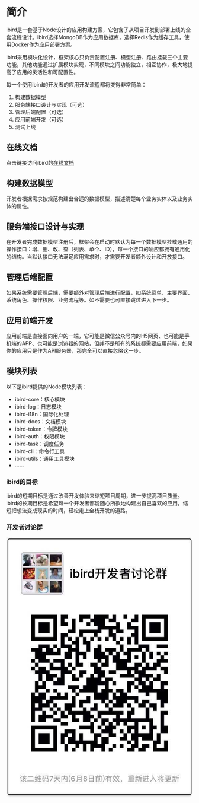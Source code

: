 # 简介

ibird是一套基于Node设计的应用构建方案，它包含了从项目开发到部署上线的全套流程设计。ibird选择MongoDB作为应用数据库，选择Redis作为缓存工具，使用Docker作为应用部署方案。

ibird采用模块化设计，框架核心只负责配置注册、模型注册、路由挂载三个主要功能，其他功能通过扩展模块实现，不同模块之间功能独立，相互协作，极大地提高了应用的灵活性和可配置性。

每一个使用ibird的开发者的应用开发流程都将变得非常简单：

1. 构建数据模型
2. 服务端接口设计与实现（可选）
3. 管理后端配置（可选）
4. 应用前端开发（可选）
5. 测试上线

## 在线文档

点击链接访问ibird的[在线文档](https://yinfxs.gitbooks.io/ibird/content/)

## **构建数据模型**

开发者根据需求按规范构建出合适的数据模型，描述清楚每个业务实体以及业务实体的属性。

## 服务端接口设计与实现

在开发者完成数据模型注册后，框架会在启动时默认为每一个数据模型挂载通用的操作接口：增、删、改、查（列表、单个、ID），每一个接口的响应都拥有通用化的结构。当默认接口无法满足应用需求时，才需要开发者额外设计和开放接口。

## 管理后端配置

如果系统需要管理后端，需要额外对管理后端进行配置，如系统菜单、主要界面、系统角色、操作权限、业务流程等。如不需要也可直接跳过进入下一步。

## 应用前端开发

应用前端是直接面向用户的一端，它可能是微信公众号内的H5网页、也可能是手机端的APP、也可能是浏览器的网站，但并不是所有的系统都需要应用前端，如果你的应用只是作为API服务器，那完全可以直接忽略这一步。

## 模块列表

以下是ibird提供的Node模块列表：

- ibird-core：核心模块
- ibird-log：日志模块
- ibird-i18n：国际化处理
- ibird-docs：文档模块
- ibird-token：令牌模块
- ibird-auth：权限模块
- ibird-task：调度任务
- ibird-cli：命令行工具
- ibird-utils：通用工具模块
- ......

### ibird的目标

ibird的短期目标是通过改善开发体验来缩短项目周期，进一步提高项目质量。ibird的长期目标是希望每一个开发者都能随心所欲地构建出自己喜欢的应用，缩短把想法变成现实的时间，轻松走上全栈开发的道路。

### 开发者讨论群

![开发者讨论群](assets/ibird_weixin_qrcode.jpg)
